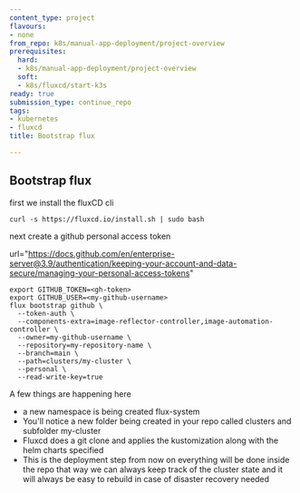 ```yaml
---
content_type: project
flavours:
- none
from_repo: k8s/manual-app-deployment/project-overview
prerequisites:
  hard:
  - k8s/manual-app-deployment/project-overview
  soft:
  - k8s/fluxcd/start-k3s
ready: true
submission_type: continue_repo
tags:
- kubernetes
- fluxcd
title: Bootstrap flux

---
```

## Bootstrap flux

first we install the fluxCD cli

```
curl -s https://fluxcd.io/install.sh | sudo bash
```

next create a github personal access token

 url="https://docs.github.com/en/enterprise-server@3.9/authentication/keeping-your-account-and-data-secure/managing-your-personal-access-tokens" 

```
export GITHUB_TOKEN=<gh-token>
export GITHUB_USER=<my-github-username>
flux bootstrap github \
  --token-auth \
  --components-extra=image-reflector-controller,image-automation-controller \
  --owner=my-github-username \
  --repository=my-repository-name \
  --branch=main \
  --path=clusters/my-cluster \
  --personal \
  --read-write-key=true
```

A few things are happening here

* a new namespace is being created flux-system
* You'll notice a new folder being created in your repo called clusters and subfolder my-cluster
* Fluxcd does a git clone and applies the kustomization along with the helm charts specified
* This is the deployment step from now on everything will be done inside the repo that way we can always keep track of the cluster state and it will always be easy to rebuild in case of disaster recovery needed

